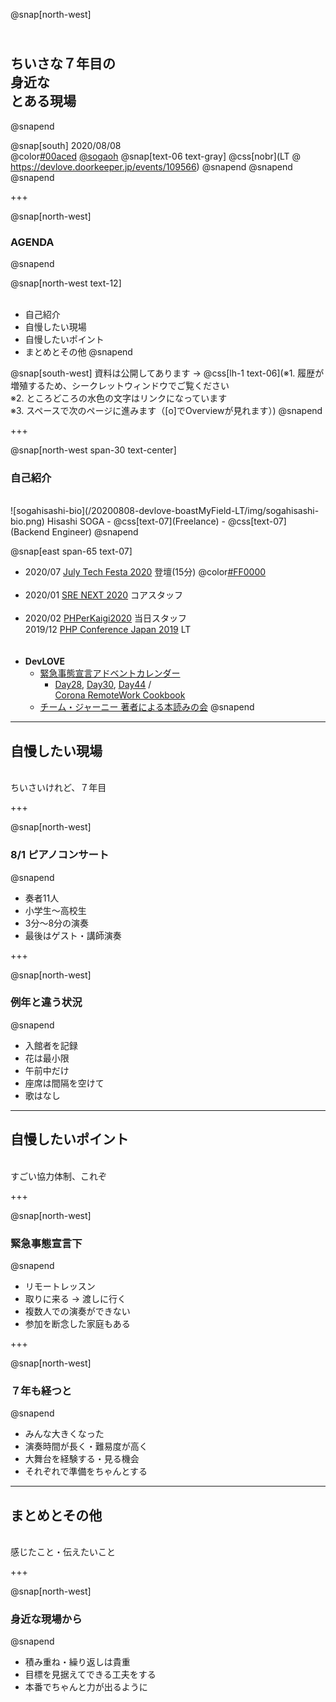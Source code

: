 @snap[north-west]
## <br>ちいさな７年目の<br>身近な<br>とある現場
@snapend

@snap[south]
2020/08/08  
@color[#00aced](@fa[twitter-square]) [@sogaoh](http://twitter.com/sogaoh)
@snap[text-06 text-gray]
@css[nobr](LT @ https://devlove.doorkeeper.jp/events/109566)
@snapend
@snapend
@snapend


+++

@snap[north-west]
### AGENDA
@snapend

@snap[north-west text-12]
<br><br>
- 自己紹介
- 自慢したい現場
- 自慢したいポイント
- まとめとその他
@snapend

@snap[south-west]
資料は公開してあります -> []() 
@css[lh-1 text-06](※1. 履歴が増殖するため、シークレットウィンドウでご覧ください<br>※2. ところどころの水色の文字はリンクになっています<br>※3. スペースで次のページに進みます（[o]でOverviewが見れます）)
@snapend


+++

@snap[north-west span-30 text-center]
### 自己紹介
<br>
![sogahisashi-bio](/20200808-devlove-boastMyField-LT/img/sogahisashi-bio.png)  
Hisashi SOGA  
- @css[text-07](Freelance)
- @css[text-07](Backend Engineer)
@snapend

@snap[east span-65 text-07]
<br>
- 2020/07 [July Tech Festa 2020](https://sogaoh.hatenablog.com/entry/2020/07/25/233956) 登壇(15分) @color[#FF0000](@fa[youtube-play]) <!-- https://www.youtube.com/channel/UCKLoUvohjwyohYzKTRyeUBQ/videos --><br><br>
- 2020/01 [SRE NEXT 2020](https://sogaoh.hatenablog.com/entry/2020/01/27/083113) コアスタッフ<br><br>
- 2020/02 [PHPerKaigi2020](https://sogaoh.hatenablog.com/entry/2020/02/11/180000) 当日スタッフ<br>2019/12 [PHP Conference Japan 2019](https://sogaoh.hatenablog.com/entry/2019/12/02/100752) LT<br><br><br>
- **DevLOVE**
    - [緊急事態宣言アドベントカレンダー](https://chouseisan.com/s?h=73b9f7603bd142a08ab69f347e6f5f72) 
        - [Day28](https://esa-pages.io/p/sharing/6641/posts/849/65c745672684afb646cb.html), [Day30](https://note.com/sogaoh/n/n63e82fff9fff), [Day44](https://note.com/sogaoh/n/n658aef017fcb) / <br>[Corona RemoteWork Cookbook](https://devlove.github.io/knowledge-of-remotework/)
    - [チーム・ジャーニー 著者による本読みの会](https://arekore.sogaoh.space/notes/tag/%E3%83%81%E3%83%BC%E3%83%A0%E3%82%B8%E3%83%A3%E3%83%BC%E3%83%8B%E3%83%BC)
@snapend


--- 

## 自慢したい現場
<br>
ちいさいけれど、７年目


+++

@snap[north-west]
### 8/1 ピアノコンサート
@snapend

- 奏者11人
- 小学生〜高校生
- 3分〜8分の演奏
- 最後はゲスト・講師演奏


+++

@snap[north-west]
### 例年と違う状況
@snapend

- 入館者を記録
- 花は最小限
- 午前中だけ
- 座席は間隔を空けて
- 歌はなし


--- 

## 自慢したいポイント
<br>
すごい協力体制、これぞ

+++

@snap[north-west]
### 緊急事態宣言下
@snapend

- リモートレッスン
- 取りに来る -> 渡しに行く
- 複数人での演奏ができない
- 参加を断念した家庭もある


+++

@snap[north-west]
### ７年も経つと
@snapend

- みんな大きくなった
- 演奏時間が長く・難易度が高く
- 大舞台を経験する・見る機会
- それぞれで準備をちゃんとする


--- 

## まとめとその他
<br>
感じたこと・伝えたいこと


+++

@snap[north-west]
### 身近な現場から
@snapend

- 積み重ね・繰り返しは貴重
- 目標を見据えてできる工夫をする
- 本番でちゃんと力が出るように
